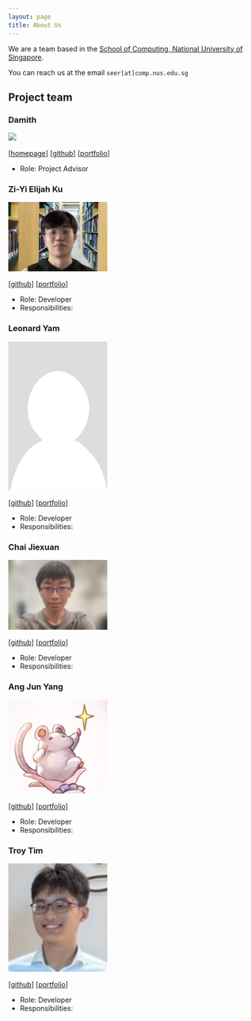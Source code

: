 ```yaml
---
layout: page
title: About Us
---
```


We are a team based in the [School of Computing, National University of Singapore](http://www.comp.nus.edu.sg).

You can reach us at the email `seer[at]comp.nus.edu.sg`

## Project team

### Damith

<img src="images/johndoe.png" width="200px">

[[homepage](http://www.comp.nus.edu.sg/~damithch)]
[[github](https://github.com/johndoe)]
[[portfolio](team/johndoe.md)]

- Role: Project Advisor

### Zi-Yi Elijah Ku

<img src="images/Profile Pics/Elijah_Ku.png" width="200px">

[[github](http://github.com/Zeli0)]
[[portfolio](team/eli.md)]

- Role: Developer
- Responsibilities: 

### Leonard Yam

<img src="images/leonardyam.png" width="200px">

[[github](http://github.com/leonardyam)] 
[[portfolio](team/leonardyam.md)]

- Role: Developer
- Responsibilities: 

### Chai Jiexuan

<img src="images/jiexuanc.png" width="200px">

[[github](http://github.com/jiexuanc)]
[[portfolio](team/jiexuanc.md)]

- Role: Developer
- Responsibilities:

### Ang Jun Yang

<img src="images/Profile Pics/Ang_Jun_Yang.jpg" width="200px">

[[github](https://github.com/AngJunYang)]
[[portfolio](team/junyang.md)]

- Role: Developer
- Responsibilities:

### Troy Tim

<img src="images/Profile Pics/Troy_Tim.jpg" width="200px">

[[github](https://github.com/roultitude)]
[[portfolio](team/roultitude.md)]

- Role: Developer
- Responsibilities:

